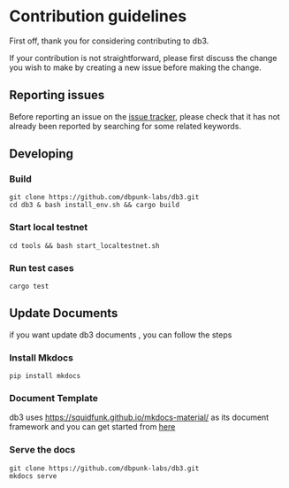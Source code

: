 # Contribution guidelines

First off, thank you for considering contributing to db3.

If your contribution is not straightforward, please first discuss the change you
wish to make by creating a new issue before making the change.

## Reporting issues

Before reporting an issue on the
[issue tracker](https://github.com/dbpunk-labs/db3/issues),
please check that it has not already been reported by searching for some related
keywords.

## Developing

### Build

```shell
git clone https://github.com/dbpunk-labs/db3.git
cd db3 & bash install_env.sh && cargo build
```

### Start local testnet

```
cd tools && bash start_localtestnet.sh
```

### Run test cases

```
cargo test
```

## Update Documents

if you want update db3 documents , you can follow the steps

### Install Mkdocs

```shell
pip install mkdocs
```
### Document Template

db3 uses https://squidfunk.github.io/mkdocs-material/ as its document framework and you can get started from [here](https://squidfunk.github.io/mkdocs-material/getting-started/)

### Serve the docs

```shell
git clone https://github.com/dbpunk-labs/db3.git
mkdocs serve
```
